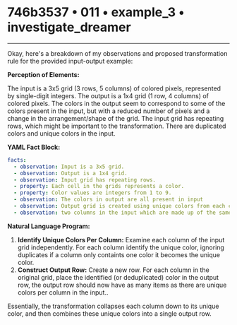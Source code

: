 # 746b3537 • 011 • example_3 • investigate_dreamer

---
Okay, here's a breakdown of my observations and proposed transformation rule for the provided input-output example:

**Perception of Elements:**

The input is a 3x5 grid (3 rows, 5 columns) of colored pixels, represented by single-digit integers. The output is a 1x4 grid (1 row, 4 columns) of colored pixels. The colors in the output seem to correspond to some of the colors present in the input, but with a reduced number of pixels and a change in the arrangement/shape of the grid. The input grid has repeating rows, which might be important to the transformation. There are duplicated colors and unique colors in the input.

**YAML Fact Block:**



```yaml
facts:
  - observation: Input is a 3x5 grid.
  - observation: Output is a 1x4 grid.
  - observation: Input grid has repeating rows.
  - property: Each cell in the grids represents a color.
  - property: Color values are integers from 1 to 9.
  - observation: The colors in output are all present in input
  - observation: Output grid is created using unique colors from each column.
  - observation: two columns in the input which are made up of the same number get combined to make up one in output.
```



**Natural Language Program:**

1.  **Identify Unique Colors Per Column:** Examine each column of the input grid independently. For each column identify the unique color, ignoring duplicates if a column only containts one color it becomes the unique color.
2.  **Construct Output Row:** Create a new row. For each column in the original grid, place the identified (or deduplicated) color in the output row, the output row should now have as many items as there are unique colors per column in the input..

Essentially, the transformation collapses each column down to its unique color, and then combines these unique colors into a single output row.

